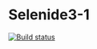 # Selenide3-1
[![Build status](https://ci.appveyor.com/api/projects/status/q0v4lhha8s9k8ivc/branch/main?svg=true)](https://ci.appveyor.com/project/Chikhareva/selenide3-1/branch/main)
